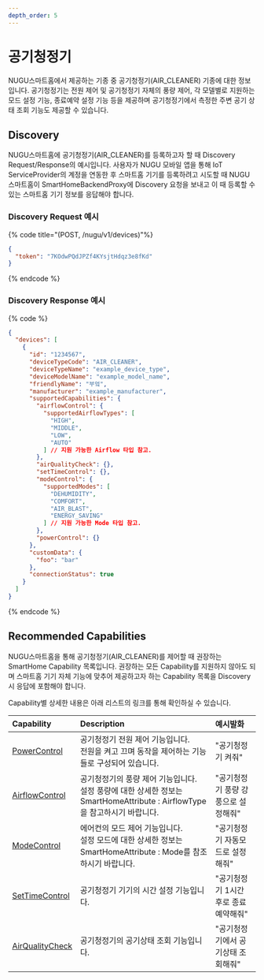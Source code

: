 ```yaml
---
depth_order: 5
---
```


# 공기청정기

NUGU스마트홈에서 제공하는 기종 중 공기청정기(AIR_CLEANER) 기종에 대한 정보입니다. 공기청정기는 전원 제어 및 공기청정기 자체의 풍량 제어, 각 모델별로 지원하는 모드 설정 기능, 종료예약 설정 기능 등을 제공하며 공기청정기에서 측정한 주변 공기 상태 조회 기능도 제공할 수 있습니다.

## Discovery

NUGU스마트홈에 공기청정기(AIR_CLEANER)를 등록하고자 할 때 Discovery Request/Response의 예시입니다. 사용자가 NUGU 모바일 앱을 통해 IoT ServiceProvider의 계정을 연동한 후 스마트홈 기기를 등록하려고 시도할 때 NUGU스마트홈이 SmartHomeBackendProxy에 Discovery 요청을 보내고 이 때 등록할 수 있는 스마트홈 기기 정보를 응답해야 합니다.

### Discovery Request 예시

{% code title="(POST, /nugu/v1/devices)"%}
```json
{
  "token": "7KOdwPQdJPZf4KYsjtHdqz3e8fKd"
}
```
{% endcode %}

### Discovery Response 예시

{% code %}
```json
{
  "devices": [
    {
      "id": "1234567",
      "deviceTypeCode": "AIR_CLEANER",
      "deviceTypeName": "example_device_type",
      "deviceModelName": "example_model_name",
      "friendlyName": "부엌",
      "manufacturer": "example_manufacturer",
      "supportedCapabilities": {
        "airflowControl": {
          "supportedAirflowTypes": [
            "HIGH",
            "MIDDLE",
            "LOW",
            "AUTO"
          ] // 지원 가능한 Airflow 타입 참고.
        },
        "airQualityCheck": {},
        "setTimeControl": {},
        "modeControl": {
          "supportedModes": [
            "DEHUMIDITY",
            "COMFORT",
            "AIR_BLAST",
            "ENERGY_SAVING"
          ] // 지원 가능한 Mode 타입 참고.
        },
        "powerControl": {}
      },
      "customData": {
        "foo": "bar"
      },
      "connectionStatus": true
    }
  ]
}
```
{% endcode %}

## Recommended Capabilities

NUGU스마트홈을 통해 공기청정기(AIR_CLEANER)를 제어할 때 권장하는 SmartHome Capability 목록입니다. 권장하는 모든 Capability를 지원하지 않아도 되며 스마트홈 기기 자체 기능에 맞추어 제공하고자 하는 Capability 목록을 Discovery 시 응답에 포함해야 합니다.

Capability별 상세한 내용은 아래 리스트의 링크를 통해 확인하실 수 있습니다.

| Capability                                                          | Description                                                                             | 예시발화                  |
|:--------------------------------------------------------------------|:----------------------------------------------------------------------------------------|:----------------------|
| [PowerControl](../smarthomecapability/powercontrol-interface)       | 공기청정기 전원 제어 기능입니다.<br/>전원을 켜고 끄며 동작을 제어하는 기능들로 구성되어 있습니다.                               | "공기청정기 켜줘"            |
| [AirflowControl](../smarthomecapability/airflowcontrol-interface)   | 공기청정기의 풍량 제어 기능입니다.<br/>설정 풍량에 대한 상세한 정보는 SmartHomeAttribute : AirflowType을 참고하시기 바랍니다. | "공기청정기 풍량 강풍으로 설정해줘"  |
| [ModeControl](../smarthomecapability/modecontrol-interface)         | 에어컨의 모드 제어 기능입니다.<br/>설정 모드에 대한 상세한 정보는 SmartHomeAttribute : Mode를 참조하시기 바랍니다.          | "공기청정기 자동모드로 설정해줘"    |
| [SetTimeControl](../smarthomecapability/settimecontrol-interface)   | 공기청정기 기기의 시간 설정 기능입니다.                                                                  | "공기청정기 1시간 후로 종료예약해줘" |
| [AirQualityCheck](../smarthomecapability/airqualitycheck-interface) | 공기청정기의 공기상태 조회 기능입니다.                                                                   | "공기청정기에서 공기상태 조회해줘"   |

